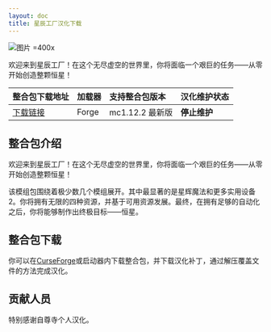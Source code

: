 ```yaml
---
layout: doc
title: 星辰工厂汉化下载
---
```


![图片 =400x](/imgs/star.jpg)

欢迎来到星辰工厂！在这个无尽虚空的世界里，你将面临一个艰巨的任务——从零开始创造整颗恒星！

| 整合包下载地址                                                         | 加载器 | 支持整合包版本  | 汉化维护状态 |
| :--------------------------------------------------------------------- | :----- | :-------------- | :----------- |
| [下载链接](https://www.curseforge.com/minecraft/modpacks/star-factory) | Forge  | mc1.12.2 最新版 | **停止维护** |

<DownloadLinks :methods="[
  { id: 'baidu-drive', text: '下载汉化', icon: '/imgs/svg/baidu-drive.svg', link: 'https://pan.baidu.com/s/1wpDS3eh67MspYFSjp6Mw1w&pwd=1234' },
  { id: 'bilibili', text: '专栏介绍', icon: '/imgs/svg/bilibili.svg', link: 'https://www.bilibili.com/read/cv23974249/' },
  { id: 'lazy', text: '懒汉下载', icon: '/imgs/logo/logo_64.png', link: 'https://pan.baidu.com/s/1wpDS3eh67MspYFSjp6Mw1w&pwd=1234' }
]" />

## 整合包介绍

欢迎来到星辰工厂！在这个无尽虚空的世界里，你将面临一个艰巨的任务——从零开始创造整颗恒星！

该模组包围绕着极少数几个模组展开。其中最显著的是星辉魔法和更多实用设备 2。你将拥有无限的四种资源，并基于可用资源发展。最终，在拥有足够的自动化之后，你将能够制作出终极目标——恒星。

## 整合包下载

你可以在[CurseForge](https://www.curseforge.com/minecraft/modpacks/star-factory)或启动器内下载整合包，并下载汉化补丁，通过解压覆盖文件的方法完成汉化。

## 贡献人员

特别感谢自尊寺个人汉化。

<DocSupport />
